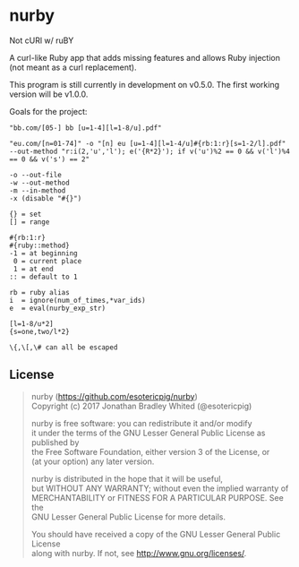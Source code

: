 # nurby
Not cURl w/ ruBY

A curl-like Ruby app that adds missing features and allows Ruby injection (not meant as a curl replacement).

This program is still currently in development on v0.5.0.  The first working version will be v1.0.0.

Goals for the project:

```
"bb.com/[05-] bb [u=1-4][l=1-8/u].pdf"

"eu.com/[n=01-74]" -o "[n] eu [u=1-4][l=1-4/u]#{rb:1:r}[s=1-2/l].pdf"
--out-method "r:i(2,'u','l'); e('{R*2}'); if v('u')%2 == 0 && v('l')%4 == 0 && v('s') == 2"

-o --out-file
-w --out-method
-m --in-method
-x (disable "#{}")

{} = set
[] = range

#{rb:1:r}
#{ruby::method}
-1 = at beginning
 0 = current place
 1 = at end
:: = default to 1

rb = ruby alias
i  = ignore(num_of_times,*var_ids)
e  = eval(nurby_exp_str)

[l=1-8/u*2]
{s=one,two/l*2}

\{,\[,\# can all be escaped
```

## License
> nurby (https://github.com/esotericpig/nurby)  
> Copyright (c) 2017 Jonathan Bradley Whited (@esotericpig)  
> 
> nurby is free software: you can redistribute it and/or modify  
> it under the terms of the GNU Lesser General Public License as published by  
> the Free Software Foundation, either version 3 of the License, or  
> (at your option) any later version.  
> 
> nurby is distributed in the hope that it will be useful,  
> but WITHOUT ANY WARRANTY; without even the implied warranty of  
> MERCHANTABILITY or FITNESS FOR A PARTICULAR PURPOSE.  See the  
> GNU Lesser General Public License for more details.  
> 
> You should have received a copy of the GNU Lesser General Public License  
> along with nurby.  If not, see <http://www.gnu.org/licenses/>.  
